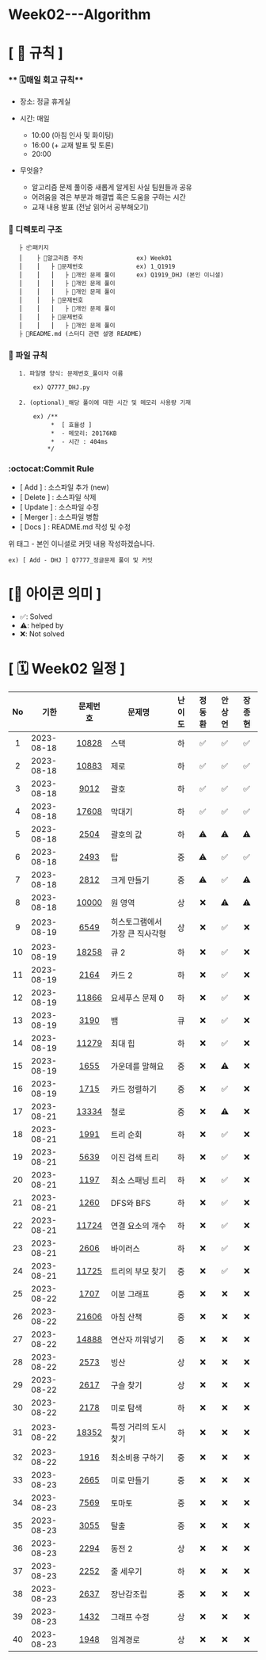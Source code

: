 # Week02---Algorithm

# **[ 🚫 규칙 ]**

### ** 🗓매일 회고 규칙**
- 장소: 정글 휴게실
- 시간: 매일
    - 10:00  (아침 인사 및 화이팅)
    - 16:00  (+ 교재 발표 및 토론)
    - 20:00  
    
- 무엇을?
    - 알고리즘 문제 풀이중 새롭게 알게된 사실 팀원들과 공유
    - 어려움을 겪은 부분과 해결법 혹은 도움을 구하는 시간
    - 교재 내용 발표 (전날 읽어서 공부해오기)

### **📌 디렉토리 구조**

       ├ 📦패키지
       ⎮    ├ 📁알고리즘 주차               ex) Week01
       ⎮    ⎮   ├ 📁문제번호               ex) 1_Q1919
       ⎮    ⎮   ⎮   ├︎ 📃개인 문제 풀이      ex) Q1919_DHJ (본인 이니셜)
       ⎮    ⎮   ⎮   ├︎ 📃개인 문제 풀이
       ⎮    ⎮   ⎮   ├ 📃개인 문제 풀이
       ⎮    ⎮   ├ 📁문제번호  
       ⎮    ⎮   ⎮   ├︎ 📃개인 문제 풀이
       ⎮    ⎮   ├ 📁문제번호
       ⎮    ⎮   ⎮   ├ 📃개인 문제 풀이
       ├ 📝README.md (스터디 관련 설명 README)


### **📌 파일 규칙**

       1. 파일명 양식: 문제번호_풀이자 이름
   
           ex) Q7777_DHJ.py

       2. (optional)_해당 풀이에 대한 시간 및 메모리 사용량 기재
           
           ex) /**
                *  [ 효율성 ]
                *  - 메모리: 20176KB
                *  - 시간 : 404ms
               */

### **:octocat:Commit Rule** ###
- [ Add ]    : 소스파일 추가 (new)
- [ Delete ] : 소스파일 삭제
- [ Update ] : 소스파일 수정
- [ Merger ] : 소스파일 병합
- [ Docs ]   : README.md 작성 및 수정

위 태그 - 본인 이니셜로 커밋 내용 작성하겠습니다.

    ex) [ Add - DHJ ] Q7777_정글문제 풀이 및 커밋

# **[📌 아이콘 의미 ]**
- ✅: Solved
- ⚠️: helped by
- ❌: Not solved

# **[ 🗓 Week02 일정 ]**

|No|기한|문제번호|문제명|난이도|정동환|안상언|장종현
|:-:|------|:-----:|-------|:-----:|:-----:|:-----:|:-----:|
|1|2023-08-18|[10828](https://www.acmicpc.net/problem/10828)|스택|하|✅|✅|✅|
|2|2023-08-18|[10883](https://www.acmicpc.net/problem/10883)|제로|하|✅|✅|✅|
|3|2023-08-18|[9012](https://www.acmicpc.net/problem/9012)|괄호|하|✅|✅|✅|
|4|2023-08-18|[17608](https://www.acmicpc.net/problem/17608)|막대기|하|✅|✅|✅|
|5|2023-08-18|[2504](https://www.acmicpc.net/problem/2504)|괄호의 값|하|⚠️|⚠️|⚠️|
|6|2023-08-18|[2493](https://www.acmicpc.net/problem/2493)|탑|중|⚠️|✅|✅|
|7|2023-08-18|[2812](https://www.acmicpc.net/problem/2812)|크게 만들기|중|⚠️|✅|⚠️|
|8|2023-08-18|[10000](https://www.acmicpc.net/problem/10000)|원 영역|상|❌|⚠️|⚠️|
|9|2023-08-19|[6549](https://www.acmicpc.net/problem/6549)|히스토그램에서 가장 큰 직사각형|상|❌|✅|❌|
|10|2023-08-19|[18258](https://www.acmicpc.net/problem/18258)|큐 2|하|❌|✅|❌|
|11|2023-08-19|[2164](https://www.acmicpc.net/problem/2164)|카드 2|하|❌|✅|❌|
|12|2023-08-19|[11866](https://www.acmicpc.net/problem/11866)|요세푸스 문제 0|하|❌|✅|❌|
|13|2023-08-19|[3190](https://www.acmicpc.net/problem/3190)|뱀|큐|❌|✅|❌|
|14|2023-08-19|[11279](https://www.acmicpc.net/problem/11279)|최대 힙|하|❌|✅|❌|
|15|2023-08-19|[1655](https://www.acmicpc.net/problem/1655)|가운데를 말해요|중|❌|⚠️|❌|
|16|2023-08-19|[1715](https://www.acmicpc.net/problem/1715)|카드 정렬하기|중|❌|✅|❌|
|17|2023-08-21|[13334](https://www.acmicpc.net/problem/13334)|철로|중|❌|⚠️|❌|
|18|2023-08-21|[1991](https://www.acmicpc.net/problem/1991)|트리 순회|하|❌|✅|❌|
|19|2023-08-21|[5639](https://www.acmicpc.net/problem/5639)|이진 검색 트리|하|❌|✅|❌|
|20|2023-08-21|[1197](https://www.acmicpc.net/problem/1197)|최소 스패닝 트리|하|❌|✅|❌|
|21|2023-08-21|[1260](https://www.acmicpc.net/problem/1260)|DFS와 BFS|하|❌|✅|❌|
|22|2023-08-21|[11724](https://www.acmicpc.net/problem/11724)|연결 요소의 개수|하|❌|✅|❌|
|23|2023-08-21|[2606](https://www.acmicpc.net/problem/2606)|바이러스|하|❌|✅|❌|
|24|2023-08-21|[11725](https://www.acmicpc.net/problem/11725)|트리의 부모 찾기|중|❌|✅|❌|
|25|2023-08-22|[1707](https://www.acmicpc.net/problem/1707)|이분 그래프|중|❌|❌|❌|
|26|2023-08-22|[21606](https://www.acmicpc.net/problem/21606)|아침 산책|중|❌|❌|❌|
|27|2023-08-22|[14888](https://www.acmicpc.net/problem/14888)|연산자 끼워넣기|중|❌|❌|❌|
|28|2023-08-22|[2573](https://www.acmicpc.net/problem/2573)|빙산|상|❌|❌|❌|
|29|2023-08-22|[2617](https://www.acmicpc.net/problem/2617)|구슬 찾기|상|❌|❌|❌|
|30|2023-08-22|[2178](https://www.acmicpc.net/problem/2178)|미로 탐색|하|❌|❌|❌|
|31|2023-08-22|[18352](https://www.acmicpc.net/problem/18352)|특정 거리의 도시 찾기|하|❌|❌|❌|
|32|2023-08-22|[1916](https://www.acmicpc.net/problem/1916)|최소비용 구하기|중|❌|❌|❌|
|33|2023-08-23|[2665](https://www.acmicpc.net/problem/2665)|미로 만들기|중|❌|❌|❌|
|34|2023-08-23|[7569](https://www.acmicpc.net/problem/7569)|토마토|중|❌|❌|❌|
|35|2023-08-23|[3055](https://www.acmicpc.net/problem/3055)|탈출|중|❌|❌|❌|
|36|2023-08-23|[2294](https://www.acmicpc.net/problem/2294)|동전 2|상|❌|❌|❌|
|37|2023-08-23|[2252](https://www.acmicpc.net/problem/2252)|줄 세우기|하|❌|❌|❌|
|38|2023-08-23|[2637](https://www.acmicpc.net/problem/2637)|장난감조립|중|❌|❌|❌|
|39|2023-08-23|[1432](https://www.acmicpc.net/problem/1432)|그래프 수정|상|❌|❌|❌|
|40|2023-08-23|[1948](https://www.acmicpc.net/problem/1948)|임계경로|상|❌|❌|❌|


